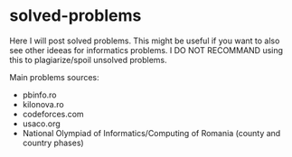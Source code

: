 # solved-problems
Here I will post solved problems. This might be useful if you want to also see other ideeas for informatics problems. I DO NOT RECOMMAND using this to plagiarize/spoil unsolved problems.

Main problems sources:

- pbinfo.ro
- kilonova.ro
- codeforces.com
- usaco.org
- National Olympiad of Informatics/Computing of Romania (county and country phases)
